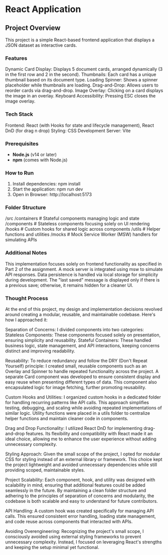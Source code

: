 # React Application

## Project Overview
This project is a simple React-based frontend application that displays a JSON dataset as interactive cards. 

### Features
Dynamic Card Display: Displays 5 document cards, arranged dynamically (3 in the first row and 2 in the second).
Thumbnails: Each card has a unique thumbnail based on its document type.
Loading Spinner: Shows a spinner placeholder while thumbnails are loading.
Drag-and-Drop: Allows users to reorder cards via drag-and-drop.
Image Overlay: Clicking on a card displays the image in an overlay.
Keyboard Accessibility: Pressing ESC closes the image overlay.

### Tech Stack
Frontend: React (with Hooks for state and lifecycle management), React DnD (for drag n drop)
Styling: CSS 
Development Server: Vite

### Prerequisites
- **Node.js** (v14 or later)
- **npm** (comes with Node.js)

### How to Run
1. Install dependencies:
   npm install
2. Start the application:
   npm run dev
3. Open in Browser:
   http://localhost:5173

### Folder Structure
/src
  /containers     # Stateful components managing logic and state
  /components     # Stateless components focusing solely on UI rendering
  /hooks          # Custom hooks for shared logic across components
  /utils          # Helper functions and utilities
  /mocks          # Mock Service Worker (MSW) handlers for simulating APIs

### Additional Notes
This implementation focuses solely on frontend functionality as specified in Part 2 of the assignment.
A mock server is integrated using msw to simulate API responses.
Data persistence is handled via local storage for simplicity during development.
The "last saved" message is displayed only if there is a previous save; otherwise, it remains hidden for a cleaner UI.

### Thought Process
At the end of this project, my design and implementation decisions revolved around creating a modular, reusable, and maintainable codebase. Here's how I approached it:

Separation of Concerns: I divided components into two categories:
Stateless Components: These components focused solely on presentation, ensuring simplicity and reusability.
Stateful Containers: These handled business logic, state management, and API interactions, keeping concerns distinct and improving readability.

Reusability: To reduce redundancy and follow the DRY (Don't Repeat Yourself) principle:
I created small, reusable components such as an Overlay and Spinner to handle repeated functionality across the project.
A separate Card component was developed to ensure consistent display and easy reuse when presenting different types of data. This component also encapsulated logic for image fetching, further promoting reusability.

Custom Hooks and Utilities:
I organized custom hooks in a dedicated folder for handling recurring patterns like API calls. This approach simplifies testing, debugging, and scaling while avoiding repeated implementations of similar logic.
Utility functions were placed in a utils folder to centralize helper functions and maintain cleaner code in components.

Drag and Drop Functionality:
I utilized React DnD for implementing drag-and-drop features. Its flexibility and compatibility with React made it an ideal choice, allowing me to enhance the user experience without adding unnecessary complexity.

Styling Approach:
Given the small scope of the project, I opted for modular CSS for styling instead of an external library or framework. This choice kept the project lightweight and avoided unnecessary dependencies while still providing scoped, maintainable styles.

Project Scalability:
Each component, hook, and utility was designed with scalability in mind, ensuring that additional features could be added seamlessly in the future.
By maintaining a clean folder structure and adhering to the principles of separation of concerns and modularity, the codebase is both scalable and easy to understand for future contributors.

API Handling:
A custom hook was created specifically for managing API calls. This ensured consistent error handling, loading state management, and code reuse across components that interacted with APIs.

Avoiding Overengineering:
Recognizing the project's small scope, I consciously avoided using external styling frameworks to prevent unnecessary complexity. Instead, I focused on leveraging React's strengths and keeping the setup minimal yet functional.

